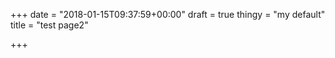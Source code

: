 +++
date = "2018-01-15T09:37:59+00:00"
draft = true
thingy = "my default"
title = "test page2"

+++
